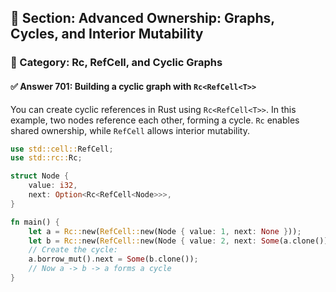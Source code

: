 ## 📘 Section: Advanced Ownership: Graphs, Cycles, and Interior Mutability  
### 🔹 Category: Rc, RefCell, and Cyclic Graphs  
#### ✅ Answer 701: Building a cyclic graph with `Rc<RefCell<T>>`

You can create cyclic references in Rust using `Rc<RefCell<T>>`. In this example, two nodes reference each other, forming a cycle. `Rc` enables shared ownership, while `RefCell` allows interior mutability.

```rust
use std::cell::RefCell;
use std::rc::Rc;

struct Node {
    value: i32,
    next: Option<Rc<RefCell<Node>>>,
}

fn main() {
    let a = Rc::new(RefCell::new(Node { value: 1, next: None }));
    let b = Rc::new(RefCell::new(Node { value: 2, next: Some(a.clone()) }));
    // Create the cycle:
    a.borrow_mut().next = Some(b.clone());
    // Now a -> b -> a forms a cycle
}
```
